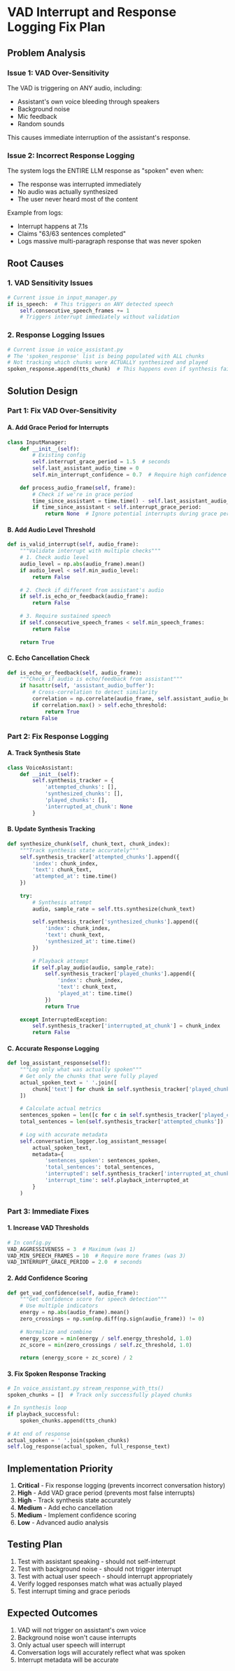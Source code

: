 # VAD Interrupt and Response Logging Fix Plan

## Problem Analysis

### Issue 1: VAD Over-Sensitivity
The VAD is triggering on ANY audio, including:
- Assistant's own voice bleeding through speakers
- Background noise
- Mic feedback
- Random sounds

This causes immediate interruption of the assistant's response.

### Issue 2: Incorrect Response Logging
The system logs the ENTIRE LLM response as "spoken" even when:
- The response was interrupted immediately
- No audio was actually synthesized
- The user never heard most of the content

Example from logs:
- Interrupt happens at 7.1s
- Claims "63/63 sentences completed" 
- Logs massive multi-paragraph response that was never spoken

## Root Causes

### 1. VAD Sensitivity Issues
```python
# Current issue in input_manager.py
if is_speech:  # This triggers on ANY detected speech
    self.consecutive_speech_frames += 1
    # Triggers interrupt immediately without validation
```

### 2. Response Logging Issues
```python
# Current issue in voice_assistant.py
# The 'spoken_response' list is being populated with ALL chunks
# Not tracking which chunks were ACTUALLY synthesized and played
spoken_response.append(tts_chunk)  # This happens even if synthesis fails
```

## Solution Design

### Part 1: Fix VAD Over-Sensitivity

#### A. Add Grace Period for Interrupts
```python
class InputManager:
    def __init__(self):
        # Existing config
        self.interrupt_grace_period = 1.5  # seconds
        self.last_assistant_audio_time = 0
        self.min_interrupt_confidence = 0.7  # Require high confidence
        
    def process_audio_frame(self, frame):
        # Check if we're in grace period
        time_since_assistant = time.time() - self.last_assistant_audio_time
        if time_since_assistant < self.interrupt_grace_period:
            return None  # Ignore potential interrupts during grace period
```

#### B. Add Audio Level Threshold
```python
def is_valid_interrupt(self, audio_frame):
    """Validate interrupt with multiple checks"""
    # 1. Check audio level
    audio_level = np.abs(audio_frame).mean()
    if audio_level < self.min_audio_level:
        return False
        
    # 2. Check if different from assistant's audio
    if self.is_echo_or_feedback(audio_frame):
        return False
        
    # 3. Require sustained speech
    if self.consecutive_speech_frames < self.min_speech_frames:
        return False
        
    return True
```

#### C. Echo Cancellation Check
```python
def is_echo_or_feedback(self, audio_frame):
    """Check if audio is echo/feedback from assistant"""
    if hasattr(self, 'assistant_audio_buffer'):
        # Cross-correlation to detect similarity
        correlation = np.correlate(audio_frame, self.assistant_audio_buffer)
        if correlation.max() > self.echo_threshold:
            return True
    return False
```

### Part 2: Fix Response Logging

#### A. Track Synthesis State
```python
class VoiceAssistant:
    def __init__(self):
        self.synthesis_tracker = {
            'attempted_chunks': [],
            'synthesized_chunks': [],
            'played_chunks': [],
            'interrupted_at_chunk': None
        }
```

#### B. Update Synthesis Tracking
```python
def synthesize_chunk(self, chunk_text, chunk_index):
    """Track synthesis state accurately"""
    self.synthesis_tracker['attempted_chunks'].append({
        'index': chunk_index,
        'text': chunk_text,
        'attempted_at': time.time()
    })
    
    try:
        # Synthesis attempt
        audio, sample_rate = self.tts.synthesize(chunk_text)
        
        self.synthesis_tracker['synthesized_chunks'].append({
            'index': chunk_index,
            'text': chunk_text,
            'synthesized_at': time.time()
        })
        
        # Playback attempt
        if self.play_audio(audio, sample_rate):
            self.synthesis_tracker['played_chunks'].append({
                'index': chunk_index,
                'text': chunk_text,
                'played_at': time.time()
            })
            return True
            
    except InterruptedException:
        self.synthesis_tracker['interrupted_at_chunk'] = chunk_index
        return False
```

#### C. Accurate Response Logging
```python
def log_assistant_response(self):
    """Log only what was actually spoken"""
    # Get only the chunks that were fully played
    actual_spoken_text = ' '.join([
        chunk['text'] for chunk in self.synthesis_tracker['played_chunks']
    ])
    
    # Calculate actual metrics
    sentences_spoken = len([c for c in self.synthesis_tracker['played_chunks']])
    total_sentences = len(self.synthesis_tracker['attempted_chunks'])
    
    # Log with accurate metadata
    self.conversation_logger.log_assistant_message(
        actual_spoken_text,
        metadata={
            'sentences_spoken': sentences_spoken,
            'total_sentences': total_sentences,
            'interrupted': self.synthesis_tracker['interrupted_at_chunk'] is not None,
            'interrupt_time': self.playback_interrupted_at
        }
    )
```

### Part 3: Immediate Fixes

#### 1. Increase VAD Thresholds
```python
# In config.py
VAD_AGGRESSIVENESS = 3  # Maximum (was 1)
VAD_MIN_SPEECH_FRAMES = 10  # Require more frames (was 3)
VAD_INTERRUPT_GRACE_PERIOD = 2.0  # seconds
```

#### 2. Add Confidence Scoring
```python
def get_vad_confidence(self, audio_frame):
    """Get confidence score for speech detection"""
    # Use multiple indicators
    energy = np.abs(audio_frame).mean()
    zero_crossings = np.sum(np.diff(np.sign(audio_frame)) != 0)
    
    # Normalize and combine
    energy_score = min(energy / self.energy_threshold, 1.0)
    zc_score = min(zero_crossings / self.zc_threshold, 1.0)
    
    return (energy_score + zc_score) / 2
```

#### 3. Fix Spoken Response Tracking
```python
# In voice_assistant.py stream_response_with_tts()
spoken_chunks = []  # Track only successfully played chunks

# In synthesis loop
if playback_successful:
    spoken_chunks.append(tts_chunk)
    
# At end of response
actual_spoken = ' '.join(spoken_chunks)
self.log_response(actual_spoken, full_response_text)
```

## Implementation Priority

1. **Critical** - Fix response logging (prevents incorrect conversation history)
2. **High** - Add VAD grace period (prevents most false interrupts)  
3. **High** - Track synthesis state accurately
4. **Medium** - Add echo cancellation
5. **Medium** - Implement confidence scoring
6. **Low** - Advanced audio analysis

## Testing Plan

1. Test with assistant speaking - should not self-interrupt
2. Test with background noise - should not trigger interrupt
3. Test with actual user speech - should interrupt appropriately
4. Verify logged responses match what was actually played
5. Test interrupt timing and grace periods

## Expected Outcomes

1. VAD will not trigger on assistant's own voice
2. Background noise won't cause interrupts
3. Only actual user speech will interrupt
4. Conversation logs will accurately reflect what was spoken
5. Interrupt metadata will be accurate